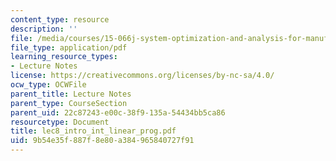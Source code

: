 ```yaml
---
content_type: resource
description: ''
file: /media/courses/15-066j-system-optimization-and-analysis-for-manufacturing-summer-2003/9b54e35f887f8e80a384965840727f91_lec8_intro_int_linear_prog.pdf
file_type: application/pdf
learning_resource_types:
- Lecture Notes
license: https://creativecommons.org/licenses/by-nc-sa/4.0/
ocw_type: OCWFile
parent_title: Lecture Notes
parent_type: CourseSection
parent_uid: 22c87243-e00c-38f9-135a-54434bb5ca86
resourcetype: Document
title: lec8_intro_int_linear_prog.pdf
uid: 9b54e35f-887f-8e80-a384-965840727f91
---
```

